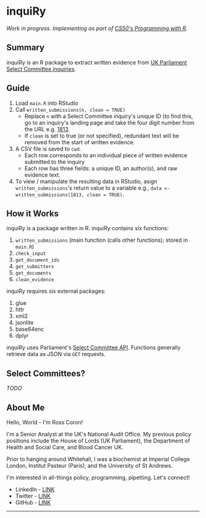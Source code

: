 # inquiRy

*Work in progress. Implementing as part of [CS50's Programming with R](https://cs50.harvard.edu/r/2024/).*

## Summary

inquiRy is an R package to extract written evidence from [UK Parliament Select Committee inquiries](https://www.parliament.uk/about/how/committees/select/). 

## Guide

1. Load `main.R` into RStudio
2. Call `written_submissions(n, clean = TRUE)`
	* Replace `n` with a Select Committee inquiry's unique ID (to find this, go to an inquiry's landing page and take the four digit number from the URL e.g. [1813](committees.parliament.uk/work/1813/industrial-strategy-inquiry/).
	* If `clean` is set to true (or not specified), redundant text will be removed from the start of written evidence.
3. A CSV file is saved to `cwd`.
	*	Each row corresponds to an individual piece of written evidence submitted to the inquiry
	*	Each row has three fields: a unique ID, an author(s), and raw evidence text.
4. To view / manipulate the resulting data in RStudio, asign `written_submissions`'s return value to a variable e.g., `data <- written_submissions(1813, clean = TRUE)`.

## How it Works

inquiRy is a package written in R. inquiRy contains six functions:
1. `written_submissions` (main function (calls other functions); stored in `main.R`)
2. `check_input`
3. `get_document_ids`
4. `get_submitters`
5. `get_documents`
6. `clean_evidence`

inquiRy requires six external packages:
1. glue
2. httr
3. xml2
4. jsonlite
5. base64enc
6. dplyr

inquiRy uses Parliament's [Select Committee API](https://committees-api.parliament.uk/index.html). Functions generally retrieve data as JSON via `GET` requests.

## Select Committees?

*TODO*

## About Me

Hello, World - I'm Ross Coron!

I'm a Senior Analyst at the UK's National Audit Office. My previous policy positions include the House of Lords (UK Parliament), the Department of Health and Social Care, and Blood Cancer UK. 

Prior to hanging around Whitehall, I was a biochemist at Imperial College London, Institut Pasteur (Paris), and the University of St Andrews.

I'm interested in all-things policy, programming, pipetting. Let's connect!
-   LinkedIn -  [LINK](https://www.linkedin.com/in/ross-coron/)
-   Twitter -  [LINK](https://twitter.com/Ross_Coron)
-   GitHub -  [LINK](https://github.com/Ross-Coron)

---